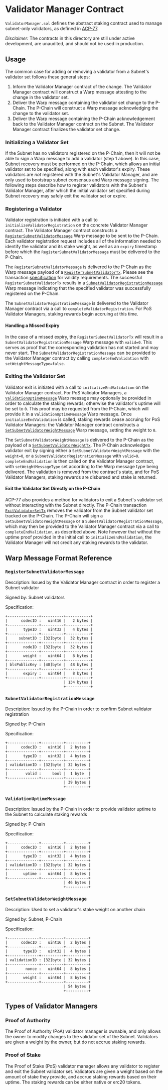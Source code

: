 # Validator Manager Contract

`ValidatorManager.sol` defines the abstract staking contract used to manage subnet-only validators, as defined in [ACP-77](https://github.com/avalanche-foundation/ACPs/tree/main/ACPs/77-reinventing-subnets).

_Disclaimer:_ The contracts in this directory are still under active development, are unaudited, and should not be used in production.

## Usage

The common case for adding or removing a validator from a Subnet's validator set follows these general steps:

1. Inform the Validator Manager contract of the change. The Validator Manager contract will construct a Warp message attesting to the change in the validator set.
2. Deliver the Warp message containing the validator set change to the P-Chain. The P-Chain will construct a Warp message acknowledging the change to the validator set.
3. Deliver the Warp message containing the P-Chain acknowledgement back to the Validator Manager contract on the Subnet. The Validator Manager contract finalizes the validator set change.

### Initializing a Validator Set

If the Subnet has no validators registered on the P-Chain, then it will not be able to sign a Warp message to add a validator (step 1 above). In this case, Subnet recovery must be performed on the P-Chain, which allows an initial validator set to be specified, along with each validator's expiry. These validators are *not* registered with the Subnet's Validator Manager, and are only used to bootstrap subnet consensus and Warp message signing. The following steps describe how to register validators with the Subnet's Validator Manager, after which the initial validator set specified during Subnet recovery may safely exit the validator set or expire.

### Registering a Validator

Validator registration is initiated with a call to `initializeValidatorRegistration` on the concrete Validator Manager contract. The Validator Manager contract constructs a [`RegisterSubnetValidatorMessage`](#registersubnetvalidatormessage) Warp message to be sent to the P-Chain. Each validator registration request includes all of the information needed to identify the validator and its stake weight, as well as an `expiry` timestamp before which the `RegisterSubnetValidatorMessage` must be delivered to the P-Chain.

The `RegisterSubnetValidatorMessage` is delivered to the P-Chain as the Warp message payload of a [`RegisterSubnetValidatorTx`](https://github.com/avalanche-foundation/ACPs/tree/main/ACPs/77-reinventing-subnets#registersubnetvalidatortx). Please see the transaction [specification](https://github.com/avalanche-foundation/ACPs/tree/main/ACPs/77-reinventing-subnets#step-2-issue-a-registersubnetvalidatortx-on-the-p-chain) for validity requirements. The successful `RegisterSubnetValidatorTx` results in a [`SubnetValidatorRegistrationMessage`](#subnetvalidatorregistrationmessage) Warp message indicating that the specified validator was successfully registered on the P-Chain.

The `SubnetValidatorRegistrationMessage` is delivered to the Validator Manager contract via a call to `completeValidatorRegistration`. For PoS Validator Managers, staking rewards begin accruing at this time.

#### Handling a Missed Expiry

In the case of a missed expiry, the `RegisterSubnetValidatorTx` will result in a `SubnetValidatorRegistrationMessage` Warp message with `valid=0`. This serves as proof that the corresponding validation has not started and may never start. The `SubnetValidatorRegistrationMessage` can be provided to the Validator Manager contract by calling `completeEndValidation` with `setWeightMessageType=false`.

### Exiting the Validator Set

Validator exit is initiated with a call to `initializeEndValidation` on the Validator Manager contract. For PoS Validator Managers, a [`ValidationUptimeMessage`](#validationuptimemessage) Warp message may optionally be provided in order to calculate the staking rewards; otherwise the validator's uptime will be set to `0`. This proof may be requested from the P-Chain, which will provide it in a `ValidationUptimeMessage` Warp message. Once `initializeEndValidation` is called, staking rewards cease accruing for PoS Validator Managers: the Validator Manager contract constructs a [`SetSubnetValidatorWeightMessage`](#setsubnetvalidatorweightmessage) Warp message, setting the weight to `0`.

The `SetSubnetValidatorWeightMessage` is delivered to the P-Chain as the payload of a [`SetSubnetValidatorWeightTx`](https://github.com/avalanche-foundation/ACPs/tree/main/ACPs/77-reinventing-subnets#setsubnetvalidatorweighttx). The P-Chain acknowledges validator exit by signing either a `SetSubnetValidatorWeightMessage` with the `weight=0`, or a `SubnetValidatorRegistrationMessage` with `valid=0`. `completeEndValidation` is then called on the Validator Manager contract, with `setWeightMessageType` set according to the Warp message type being delivered. The validation is removed from the contract's state, and for PoS Validator Managers, staking rewards are disbursed and stake is returned.

#### Exit the Validator Set Directly on the P-Chain

ACP-77 also provides a method for validators to exit a Subnet's validator set without interacting with the Subnet directly. The P-Chain transaction [`ExitValidatorSetTx`](https://github.com/avalanche-foundation/ACPs/tree/main/ACPs/77-reinventing-subnets#exitvalidatorsettx) removes the validator from the Subnet validator set tracked on the P-Chain. The P-Chain will sign a `SetSubnetValidatorWeightMessage` or a `SubnetValidatorRegistrationMessage`, which may then be provided to the Validator Manager contract via a call to `completeEndValidation`, as described above. Note however that without the uptime proof provided in the initial call to `initializeEndValidation`, the Validator Manager will not credit any staking rewards to the validator.

## Warp Message Format Reference

### `RegisterSubnetValidatorMessage`

Description: Issued by the Validator Manager contract in order to register a Subnet validator

Signed by: Subnet validators

Specification:

```
+--------------+----------+-----------+
|      codecID :   uint16 |   2 bytes |
+--------------+----------+-----------+
|       typeID :   uint32 |   4 bytes |
+--------------+----------+-----------+
|     subnetID : [32]byte |  32 bytes |
+--------------+----------+-----------+
|       nodeID : [32]byte |  32 bytes |
+--------------+----------+-----------+
|       weight :   uint64 |   8 bytes |
+--------------+----------+-----------+
| blsPublicKey : [48]byte |  48 bytes |
+--------------+----------+-----------+
|       expiry :   uint64 |   8 bytes |
+--------------+----------+-----------+
                          | 134 bytes |
                          +-----------+

```

### `SubnetValidatorRegistrationMessage`

Description: Issued by the P-Chain in order to confirm Subnet validator registration

Signed by: P-Chain

Specification:

```
+--------------+----------+----------+
|      codecID :   uint16 |  2 bytes |
+--------------+----------+----------+
|       typeID :   uint32 |  4 bytes |
+--------------+----------+----------+
| validationID : [32]byte | 32 bytes |
+--------------+----------+----------+
|        valid :     bool |  1 byte  |
+--------------+----------+----------+
                          | 39 bytes |
                          +----------+
```

### `ValidationUptimeMessage`

Description: Issued by the P-Chain in order to provide validator uptime to the Subnet to calculate staking rewards

Signed by: P-Chain

Specification:

```
+--------------+----------+----------+
|      codecID :   uint16 |  2 bytes |
+--------------+----------+----------+
|       typeID :   uint32 |  4 bytes |
+--------------+----------+----------+
| validationID : [32]byte | 32 bytes |
+--------------+----------+----------+
|       uptime :   uint64 |  8 bytes |
+--------------+----------+----------+
                          | 46 bytes |
                          +----------+
```

### `SetSubnetValidatorWeightMessage`

Description: Used to set a validator's stake weight on another chain

Signed by: Subnet, P-Chain

Specification:

```
+--------------+----------+----------+
|      codecID :   uint16 |  2 bytes |
+--------------+----------+----------+
|       typeID :   uint32 |  4 bytes |
+--------------+----------+----------+
| validationID : [32]byte | 32 bytes |
+--------------+----------+----------+
|        nonce :   uint64 |  8 bytes |
+--------------+----------+----------+
|       weight :   uint64 |  8 bytes |
+--------------+----------+----------+
                          | 54 bytes |
                          +----------+
```

## Types of Validator Managers

### Proof of Authority

The Proof of Authority (PoA) validator manager is ownable, and only allows the owner to modify changes to the validator set of the Subnet. Validators are given a weight by the owner, but do not accrue staking rewards.

### Proof of Stake

The Proof of Stake (PoS) validator manager allows any validator to register and exit the Subnet validator set. Validators are given a weight based on the amount of stake they provide, and accrue staking rewards based on their uptime. The staking rewards can be either native or erc20 tokens.
